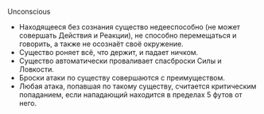 Unconscious
* Находящееся без сознания существо недееспособно (не может совершать Действия и Реакции), не способно перемещаться и говорить, а также не осознаёт своё окружение.
* Существо роняет всё, что держит, и падает ничком.
* Существо автоматически проваливает спасброски Силы и Ловкости.
* Броски атаки по существу совершаются с преимуществом.
* Любая атака, попавшая по такому существу, считается критическим попаданием, если нападающий находится в пределах 5 футов от него.
